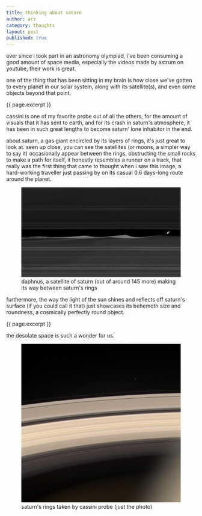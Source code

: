 ```yaml
---
title: thinking about saturn
author: arz
category: thoughts
layout: post
published: true
---
```


ever since i took part in an astronomy olympiad, i've been consuming a good amount of space media, especially the videos made by astrum on youtube, their work is great.

one of the thing that has been sitting in my brain is how close we've gotten to every planet in our solar system, along with its satellite(s), and even some objects beyond that point.

{{ page.excerpt }}

cassini is one of my favorite probe out of all the others, for the amount of visuals that it has sent to earth, and for its crash in saturn's atmosphere, it has been in such great lengths to become saturn' lone inhabitor in the end.

about saturn, a gas giant encircled by its layers of rings, it's just great to look at. seen up close, you can see the satellites (or moons, a simpler way to say it) occasionally appear between the rings, obstructing the small rocks to make a path for itself, it honestly resembles a runner on a track, that really was the first thing that came to thought when i saw this image, a hard-working  traveller just passing by on its casual 0.6 days-long route around the planet.

<figure>
  <img alt="a satellite belonging to saturn orbiting between its rings" src="/assets/images/daphnus17212.jpg" />
  <figcaption>
    daphnus, a satellite of saturn (out of around 145 more) making its way between saturn's rings
  </figcaption>
</figure>


furthermore, the way the light of the sun shines and reflects off saturn's surface (if you could call it that) just showcases its behemoth size and roundness, a cosmically perfectly round object.

{{ page.excerpt }}

the desolate space is such a wonder for us.

<figure>
  <img alt="rings of saturn" src="/assets/images/saturn06422.jpg" />
  <figcaption>
    saturn's rings taken by cassini probe (just the photo)
  </figcaption>
</figure>